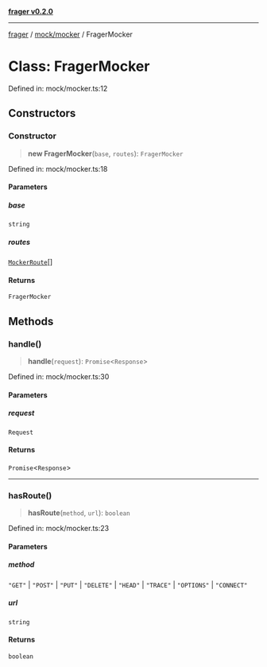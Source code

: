 [**frager v0.2.0**](../../../README.md)

***

[frager](../../../modules.md) / [mock/mocker](../README.md) / FragerMocker

# Class: FragerMocker

Defined in: mock/mocker.ts:12

## Constructors

### Constructor

> **new FragerMocker**(`base`, `routes`): `FragerMocker`

Defined in: mock/mocker.ts:18

#### Parameters

##### base

`string`

##### routes

[`MockerRoute`](../type-aliases/MockerRoute.md)[]

#### Returns

`FragerMocker`

## Methods

### handle()

> **handle**(`request`): `Promise`\<`Response`\>

Defined in: mock/mocker.ts:30

#### Parameters

##### request

`Request`

#### Returns

`Promise`\<`Response`\>

***

### hasRoute()

> **hasRoute**(`method`, `url`): `boolean`

Defined in: mock/mocker.ts:23

#### Parameters

##### method

`"GET"` | `"POST"` | `"PUT"` | `"DELETE"` | `"HEAD"` | `"TRACE"` | `"OPTIONS"` | `"CONNECT"`

##### url

`string`

#### Returns

`boolean`

